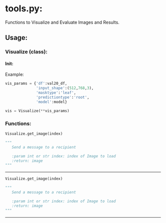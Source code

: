 # tools.py:

Functions to Visualize and Evaluate Images and Results.

## Usage:

### Visualize (class):

#### Init:
Example:
```python
vis_params = {'df':val20_df,
              'input_shape':(512,768,3),
              'masktype':'leaf',
              'predictiontype':'root',
              'model':model}

vis = Visualize(**vis_params)
```

### Functions:

```python
Visualize.get_image(index)

"""
   Send a message to a recipient

   :param int or str index: index of Image to load
   :return: image
"""
```
___
```python
Visualize.get_image(index)

"""
   Send a message to a recipient

   :param int or str index: index of Image to load
   :return: image
"""
```
___
